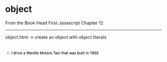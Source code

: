 # object

From the Book Head First Javascript Chapter 12
_________________________________________________

object.html -> create an object with object literals

![obect](object.png)